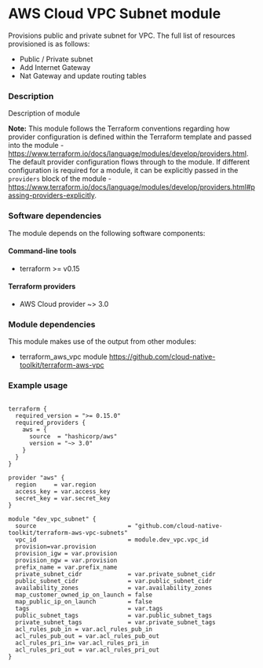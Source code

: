 # AWS Cloud VPC Subnet module

Provisions public and private subnet for VPC. The full list of resources provisioned is as follows:

- Public / Private subnet
- Add Internet Gateway 
- Nat Gateway and update routing tables 
  

### Description

Description of module

**Note:** This module follows the Terraform conventions regarding how provider configuration is defined within the Terraform template and passed into the module - https://www.terraform.io/docs/language/modules/develop/providers.html. The default provider configuration flows through to the module. If different configuration is required for a module, it can be explicitly passed in the `providers` block of the module - https://www.terraform.io/docs/language/modules/develop/providers.html#passing-providers-explicitly.

### Software dependencies

The module depends on the following software components:

#### Command-line tools

- terraform >= v0.15

#### Terraform providers

- AWS Cloud provider ~> 3.0

### Module dependencies

This module makes use of the output from other modules:
  - terraform_aws_vpc module https://github.com/cloud-native-toolkit/terraform-aws-vpc

### Example usage

```hcl-terraform

terraform {
  required_version = ">= 0.15.0"
  required_providers {
    aws = {
      source  = "hashicorp/aws"
      version = "~> 3.0"
    }
  }
}

provider "aws" {
  region     = var.region
  access_key = var.access_key
  secret_key = var.secret_key
}

module "dev_vpc_subnet" {
  source                          = "github.com/cloud-native-toolkit/terraform-aws-vpc-subnets"
  vpc_id                          = module.dev_vpc.vpc_id
  provision=var.provision
  provision_igw = var.provision
  provision_ngw = var.provision
  prefix_name = var.prefix_name
  private_subnet_cidr             = var.private_subnet_cidr
  public_subnet_cidr              = var.public_subnet_cidr
  availability_zones              = var.availability_zones
  map_customer_owned_ip_on_launch = false
  map_public_ip_on_launch         = false
  tags                            = var.tags
  public_subnet_tags              = var.public_subnet_tags
  private_subnet_tags             = var.private_subnet_tags
  acl_rules_pub_in = var.acl_rules_pub_in
  acl_rules_pub_out = var.acl_rules_pub_out
  acl_rules_pri_in= var.acl_rules_pri_in
  acl_rules_pri_out = var.acl_rules_pri_out
}

```
